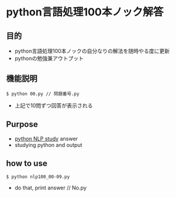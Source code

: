 # python言語処理100本ノック解答

## 目的

- python言語処理100本ノックの自分なりの解法を随時やる度に更新
- pythonの勉強兼アウトプット

## 機能説明

```
$ python 00.py // 問題番号.py
```

- 上記で10問ずつ回答が表示される

## Purpose

- [python NLP study](http://www.cl.ecei.tohoku.ac.jp/nlp100/) answer
- studying python and output

## how to use

```
$ python nlp100_00-09.py
```

- do that, print answer // No.py